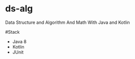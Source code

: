 # ds-alg
Data Structure and Algorithm And Math With Java and Kotlin

#Stack

- Java 8
- Kotlin
- JUnit
